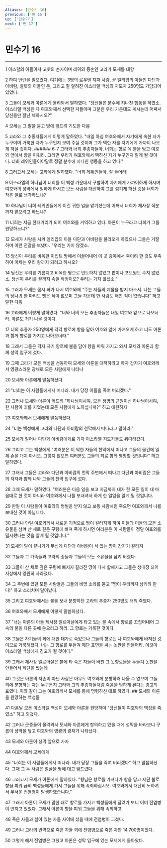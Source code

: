 ```yaml
---
Aliases: [민수기 16]
previous: ['민 15']
up: ['민수기']
next: ['민 17']
---
```

# 민수기 16

***


1 이스할의 아들이자 고핫의 손자이며 레위의 증손인 고라가 모세를 대항 

2 하여 반란을 일으켰다. 여기에는 3명의 르우벤 지파 사람, 곧 엘리압의 아들인 다단과 아비람, 벨렛의 아들인 온, 그리고 잘 알려진 이스라엘 백성의 지도자 250명도 가담되어 있었다. 

3 그들이 모세와 아론에게 몰려와서 말하였다. "당신들은 분수에 지나친 행동을 하였소. 이스라엘 백성은 다 여호와께서 선택한 자들이며 그분은 우리 가운데도 계시는데 어째서 당신들만 잘난 체하시오?" 

4 모세는 그 말을 듣고 땅에 엎드려 기도한 다음 

5 고라와 그 추종자들에게 이렇게 말하였다. "내일 아침 여호와께서 자기에게 속한 자가 누구이며 거룩한 자가 누구인지 보여 주실 것이며 그가 택한 자를 자기에게 가까이 나오게 하실 것이다. ###### 6-7 고라와 너희 추종자들아, 너희는 향로 에 불을 담고 여호와 앞에서 향을 피워라. 그러면 우리가 여호와께서 택하신 자가 누구인지 알게 될 것이다. 너희 레위인들이야말로 정말 분수에 지나친 행동을 하고 있다." 

8 그러고서 모세는 고라에게 말하였다. "너희 레위인들아, 잘 들어라! 

9 이스라엘의 하나님이 너희를 이 백성 가운데서 구별하여 자기에게 가까이하게 하시며 여호와의 성막에서 일하게 하시고 모든 사람을 대신하여 그를 섬기게 하신 것을 너희가 작은 일로 생각하느냐? 

10 하나님이 너희 레위인들에게 이런 귀한 일을 맡기셨는데 어째서 너희가 제사장 직분까지 맡으려고 하느냐? 

11 너희는 지금 한패거리가 되어 여호와를 거역하고 있다. 아론이 누구라고 너희가 그를 원망하느냐?" 

12 모세가 사람을 시켜 엘리압의 아들 다단과 아비람을 불러오게 하였으나 그들은 거절하며 이런 전갈을 보냈다. "우리는 가지 않겠소. 

13 당신이 우리를 비옥한 이집트 땅에서 이끌어내어 이 곳 광야에서 죽이려 한 것도 부족하여 이제는 우리 왕까지 되려고 하시오? 

14 당신은 우리를 기름지고 비옥한 땅으로 인도하지 않았고 밭이나 포도원도 주지 않았소. 당신이 우리를 끝까지 속일 작정이오? 우리는 가지 않겠소." 

15 그러자 모세는 몹시 화가 나서 여호와께 "주는 저들의 예물을 받지 마소서. 나는 그들의 당나귀 한 마리도 뺏은 적이 없으며 그들 가운데 한 사람도 해친 적이 없습니다" 하고 말한 다음 

16 고라에게 이렇게 말하였다. "너와 너의 모든 추종자들은 내일 여호와 앞으로 나오너라. 아론도 거기 나올 것이다. 

17 너의 추종자 250명에게 각각 향로에 향을 담아 여호와 앞에 가져오게 하고 너도 아론과 함께 향로를 가지고 나아오너라." 

18 그래서 그들은 각자 자기 향로에 불을 담아 향을 피워 가지고 와서 모세와 아론과 함께 성막 입구에 섰다. 

19 그때 고라가 모든 백성을 선동하여 모세와 아론을 대적하려고 하자 갑자기 여호와께서 영광스러운 광채로 모든 사람에게 나타나 

20 모세와 아론에게 말씀하셨다. 

21 "너희는 이 사람들에게서 떠나라. 내가 당장 이들을 죽여 버리겠다." 

22 그러나 모세와 아론이 엎드려 "하나님이시여, 모든 생명의 근원이신 하나님이시여, 한 사람이 죄를 지었는데 모든 사람에게 노하십니까?" 하고 애원하자 

23 여호와께서 모세에게 말씀하셨다. 

24 "너는 백성에게 고라와 다단과 아비람의 천막에서 떠나라고 말하라." 

25 모세가 일어나 다단과 아비람에게로 가자 이스라엘 지도자들도 뒤따라갔다. 

26 그리고 그는 백성에게 "여러분은 이 악한 자들의 천막에서 떠나고 그들의 물건에 일체 손을 대지 마시오. 그렇지 않으면 여러분도 그들의 죄로 함께 멸망할 것입니다" 하고 말하였다. 

27 그래서 그들은 고라와 다단과 아비람의 천막 주변에서 떠나고 다단과 아비람은 그들의 처자와 함께 나와 그들의 천막 입구에 섰다. 

28 그때 모세가 말하였다. "여러분은 다음 일을 보고 지금까지 내가 한 모든 일이 내 마음대로 한 것이 아니라 여호와께서 나를 보내셔서 하게 한 일임을 알게 될 것입니다. 

29 만일 이 사람들이 여호와의 형벌을 받지 않고 보통 사람처럼 죽으면 여호와께서 나를 보내신 것이 아닙니다. 

30 그러나 만일 여호와께서 새로운 기적으로 땅이 갈라지게 하여 이들과 이들의 모든 소유물을 삼켜 산 채로 깊은 구렁에 빠져 죽게 하시면 여러분은 이 사람들이 정말 여호와를 멸시했다는 것을 알게 될 것입니다." 

31 모세의 말이 끝나기가 무섭게 다단과 아비람이 서 있는 땅이 갑자기 갈라져 

32 그들과 그 가족들과 고라의 종들과 그들의 모든 소유물을 삼켜 버렸다. 

33 그들이 산 채로 깊은 구렁에 빠지자 갈라진 땅이 다시 합해지고 그들은 생매장 되어 지상에서 영원히 사라졌다. 

34 그 주변에 있던 모든 사람들은 그들의 비명 소리를 듣고 "땅이 우리까지 삼키려 한다!" 하고 소리치며 달아났다. 

35 그리고 여호와께서는 불을 보내 분향하던 고라의 추종자 250명도 태워 죽였다. 

36 여호와께서 모세에게 이렇게 말씀하셨다. 

37 "너는 아론의 아들 제사장 엘르아살에게 타고 있는 불 속에서 향로를 끄집어내어 그 속의 불을 다른 곳에 쏟으라고 하라. 그 향로는 거룩한 것이다. 

38 그들은 자기들의 죄에 대한 대가로 죽었으나 그들의 향로는 나 여호와에게 바쳐진 것이므로 거룩해졌다. 너는 그 향로를 두들겨 제단 표면을 싸는 놋판을 만들어라. 이것이 이스라엘 백성에게 경고가 될 것이다." 

39 그래서 제사장 엘르아살은 불에 타 죽은 자들이 바친 그 놋향로들을 두들겨 놋판을 만들어서 제단을 쌌는데 

40 그것은 아론의 자손이 아닌 사람은 아무도 여호와께 분향하러 나올 수 없으며 그들 외에 분향하는 자는 누구든지 고라와 그의 추종자들처럼 죽음을 당하게 된다는 경고의 표였다. 이와 같이 그는 여호와께서 모세를 통해 명령하신 대로 하였다. ## 모세와 아론을 원망하는 백성들 

41 다음날 모든 이스라엘 백성이 모세와 아론을 원망하며 "당신들이 여호와의 백성을 죽였소" 하고 외쳤다. 

42 그러나 군중들이 몰려와서 모세와 아론에게 항의하고 있을 때에 성막을 바라보니 구름이 성막을 덮고 여호와의 영광의 광채가 나타났다. 

43 모세와 아론이 성막 앞으로 가자 

44 여호와께서 모세에게 

45 "너희는 이 사람들에게서 떠나라. 내가 당장 그들을 죽여 버리겠다" 하고 말씀하셨다. 그때 그 두 사람은 얼굴을 땅에 대고 엎드렸다. 

46 그러고서 모세가 아론에게 말하였다. "형님은 향로를 가져다가 향을 담고 제단 불로 향을 피워 급히 백성들에게 가서 그들을 위해 속죄하십시오. 여호와께서 대단히 노하셔서 무서운 전염병이 발생하였습니다." 

47 그래서 아론이 모세가 말한 대로 향로를 가지고 백성들에게 달려가 보니 이미 전염병이 번지고 있었다. 그래서 아론이 향을 피워 그들을 위해 속죄하고 

48 죽은 자들과 살아 있는 자들 사이에 섰을 때에 전염병이 그쳤다. 

49 그러나 고라의 반역으로 죽은 자들 외에 전염병으로 죽은 자만 14,700명이었다. 

50 그렇게 해서 전염병은 그쳤고 아론은 성막 입구에 있는 모세에게 돌아왔다.
